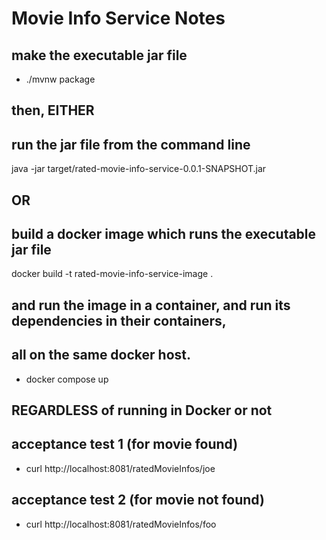 # Movie Info Service Notes

## make the executable jar file
* ./mvnw package

## then, EITHER
## run the jar file from the command line
java -jar target/rated-movie-info-service-0.0.1-SNAPSHOT.jar

## OR
## build a docker image which runs the executable jar file
docker build -t rated-movie-info-service-image .

## and run the image in a container, and run its dependencies in their containers, 
## all on the same docker host. 
* docker compose up

## REGARDLESS of running in Docker or not
## acceptance test 1  (for movie found)
* curl http://localhost:8081/ratedMovieInfos/joe

## acceptance test 2  (for movie not found)
* curl http://localhost:8081/ratedMovieInfos/foo
